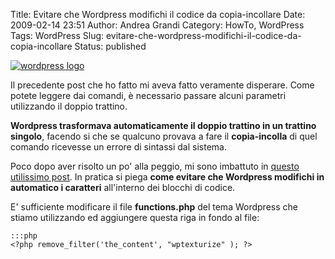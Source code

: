 Title: Evitare che Wordpress modifichi il codice da copia-incollare
Date: 2009-02-14 23:51
Author: Andrea Grandi
Category: HowTo, WordPress
Tags: WordPress
Slug: evitare-che-wordpress-modifichi-il-codice-da-copia-incollare
Status: published

[![wordpress logo]({static}/images/2008/02/wordpress-logo.jpg)]()

Il precedente post che ho fatto mi aveva fatto veramente disperare. Come potete leggere dai
comandi, è necessario passare alcuni parametri utilizzando il doppio
trattino.

**Wordpress trasformava automaticamente il doppio trattino in un
trattino singolo**, facendo si che se qualcuno provava a fare il
**copia-incolla** di quel comando ricevesse un errore di sintassi dal
sistema.

Poco dopo aver risolto un po' alla peggio, mi sono imbattuto in [questo
utilissimo post](http://www.imbrandon.com/?p=97). In pratica si piega
**come evitare che Wordpress modifichi in automatico i caratteri**
all'interno dei blocchi di codice.

E' sufficiente modificare il file **functions.php** del tema Wordpress
che stiamo utilizzando ed aggiungere questa riga in fondo al file:

    :::php
    <?php remove_filter('the_content', "wptexturize" ); ?>  
